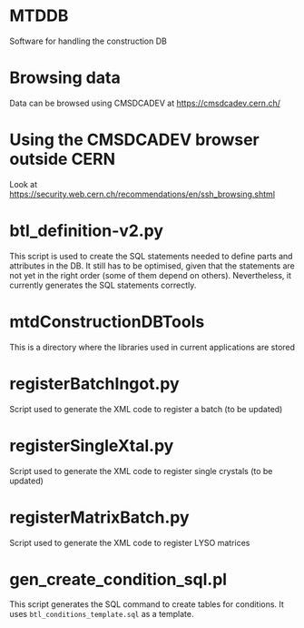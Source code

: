 # MTDDB
Software for handling the construction DB

**Browsing data**
=============
Data can be browsed using CMSDCADEV at https://cmsdcadev.cern.ch/

**Using the CMSDCADEV browser outside CERN**
========================================
Look at https://security.web.cern.ch/recommendations/en/ssh_browsing.shtml

**btl_definition-v2.py**
====================
This script is used to create the SQL statements needed to define parts and attributes in the
DB. It still has to be optimised, given that the statements are not yet in the right order
(some of them depend on others). Nevertheless, it currently generates the SQL statements correctly.

**mtdConstructionDBTools**
======================
This is a directory where the libraries used in current applications are stored

**registerBatchIngot.py**
=====================
Script used to generate the XML code to register a batch (to be updated)

**registerSingleXtal.py**
=====================
Script used to generate the XML code to register single crystals (to be updated)

**registerMatrixBatch.py**
======================
Script used to generate the XML code to register LYSO matrices

**gen_create_condition_sql.pl**
===========================
This script generates the SQL command to create tables for conditions.
It uses ``btl_conditions_template.sql`` as a template.